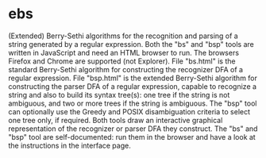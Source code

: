 # ebs
(Extended) Berry-Sethi algorithms for the recognition and parsing of a string generated by a regular expression.
Both the "bs" and "bsp" tools are written in JavaScript and need an HTML browser to run. The browsers Firefox and Chrome are supported (not Explorer).
File "bs.html" is the standard Berry-Sethi algorithm for constructing the recognizer DFA of a regular expression.
File "bsp.html" is the extended Berry-Sethi algorithm for constructing the parser DFA of a regular expression, capable to recognize a string and also to build its syntax tree(s): one tree if the string is not ambiguous, and two or more trees if the string is ambiguous.
The "bsp" tool can optionally use the Greedy and POSIX disambiguation criteria to select one tree only, if required. Both tools draw an interactive graphical representation of the recognizer or parser DFA they construct.
The "bs" and "bsp" tool are self-documented: run them in the browser and have a look at the instructions in the interface page.
